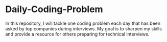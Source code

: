 # Daily-Coding-Problem
In this repository, I will tackle one coding problem each day that has been asked by top companies during interviews. My goal is to sharpen my skills and provide a resource for others preparing for technical interviews.
